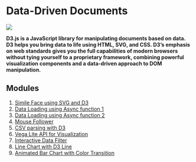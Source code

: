 # Data-Driven Documents

![](https://miro.medium.com/max/3780/1*dATCSWDXV4Xoh4i2BpoowQ.png)
**<p>D3.js is a JavaScript library for manipulating documents based on data. D3 helps you bring data to life using HTML, SVG, and CSS. D3’s emphasis on web standards gives you the full capabilities of modern browsers without tying yourself to a proprietary framework, combining powerful visualization components and a data-driven approach to DOM manipulation.</p>**

## Modules

1. [Simile Face using SVG and D3](https://github.com/gunjanmimo/d3-visualization/blob/main/src/simle.js)
2. [Data Loading using Async function 1](https://github.com/gunjanmimo/d3-visualization/tree/main/src/dataloading)
3. [Data Loading using Async function 2](https://github.com/gunjanmimo/d3-visualization/tree/main/src/dataload)
4. [Mouse Follower](https://github.com/gunjanmimo/d3-visualization/tree/main/src/mouseFollower)
5. [CSV parsing with D3](https://github.com/gunjanmimo/d3-visualization/tree/main/src/csvParser)
6. [Vega Lite API for Visualization](https://github.com/gunjanmimo/d3-visualization/tree/main/src/vegaLite)
7. [Interactive Data Filter]()
8. [Line Chart with D3 Line]()
9. [Animated Bar Chart with Color Transition]()
